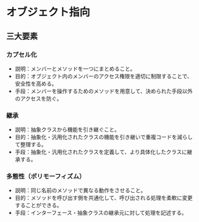 # オブジェクト指向

## 三大要素

### カプセル化

- 説明：メンバーとメソッドを一つにまとめること。
- 目的：オブジェクト内のメンバーのアクセス権限を適切に制限することで、安全性を高める。
- 手段：メンバーを操作するためのメソッドを用意して、決められた手段以外のアクセスを防ぐ。

### 継承

- 説明：抽象クラスから機能を引き継ぐこと。
- 目的：抽象化・汎用化されたクラスの機能を引き継いで重複コードを減らして整理する。
- 手段：抽象化・汎用化されたクラスを定義して、より具体化したクラスに継承する。

### 多態性（ポリモーフィズム）

- 説明：同じ名前のメソッドで異なる動作をさせること。
- 目的：メソッドを呼び出す側を共通化して、呼び出される処理を柔軟に変更することができる。
- 手段：インターフェース・抽象クラスの継承元に対して処理を記述する。
